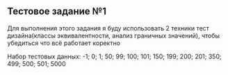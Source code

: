 ## Тестовое задание №1
Для выполнения этого задания я буду использовать 2 техники тест дизайна(классы эквивалентности, анализ граничных значений), чтобы убедиться что всё работает коректно
   
Набор тестовых данных: -1; 0; 1; 50; 99; 100; 101; 150; 199; 200; 201; 350; 499; 500; 501; 5000
